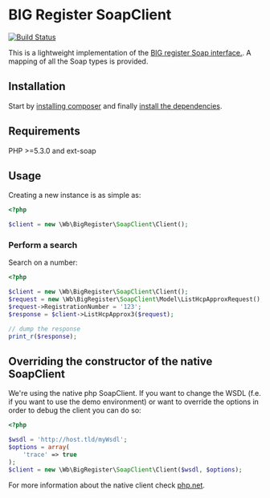 BIG Register SoapClient
=======================
[![Build Status](https://travis-ci.org/waarneembemiddeling/bigregister-soap.png?branch=master)](https://travis-ci.org/waarneembemiddeling/bigregister-soap)

This is a lightweight implementation of the [BIG register Soap interface.](https://www.bigregister.nl/zoeken/zoeken_eigen_systeem/).
A mapping of all the Soap types is provided.

## Installation
Start by [installing composer](http://getcomposer.org/doc/01-basic-usage.md#installation) and finally
[install the dependencies](http://getcomposer.org/doc/01-basic-usage.md#installing-dependencies).

## Requirements
PHP >=5.3.0 and ext-soap

## Usage
Creating a new instance is as simple as:

```php
<?php

$client = new \Wb\BigRegister\SoapClient\Client();

```

### Perform a search
Search on a number:

```php
<?php

$client = new \Wb\BigRegister\SoapClient\Client();
$request = new \Wb\BigRegister\SoapClient\Model\ListHcpApproxRequest();
$request->RegistrationNumber = '123';
$response = $client->ListHcpApprox3($request);

// dump the response
print_r($response);

```

## Overriding the constructor of the native SoapClient
We're using the native php SoapClient. If you want to change the WSDL (f.e. if you want to use the demo environment)
or want to override the options in order to debug the client you can do so:

```php
<?php

$wsdl = 'http://host.tld/myWsdl';
$options = array(
    'trace' => true
);
$client = new \Wb\BigRegister\SoapClient\Client($wsdl, $options);

```

For more information about the native client check [php.net](http://nl3.php.net/manual/en/soapclient.soapclient.php).
